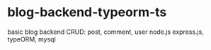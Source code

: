 # blog-backend-typeorm-ts

basic blog backend CRUD: post, comment, user
node.js express.js, typeORM, mysql
